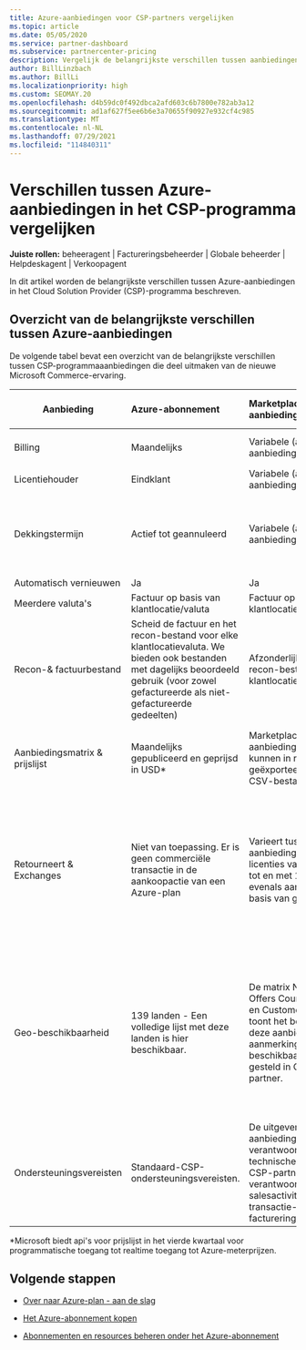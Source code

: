 ```yaml
---
title: Azure-aanbiedingen voor CSP-partners vergelijken
ms.topic: article
ms.date: 05/05/2020
ms.service: partner-dashboard
ms.subservice: partnercenter-pricing
description: Vergelijk de belangrijkste verschillen tussen aanbiedingen in de nieuwe Microsoft Commerce-ervaring voor partners in het Cloud Solution Provider (CSP)-programma.
author: BillLinzbach
ms.author: BillLi
ms.localizationpriority: high
ms.custom: SEOMAY.20
ms.openlocfilehash: d4b59dc0f492dbca2afd603c6b7800e782ab3a12
ms.sourcegitcommit: ad1af627f5ee6b6e3a70655f90927e932cf4c985
ms.translationtype: MT
ms.contentlocale: nl-NL
ms.lasthandoff: 07/29/2021
ms.locfileid: "114840311"
---
```

# <a name="compare-differences-between-azure-offers-in-the-csp-program"></a>Verschillen tussen Azure-aanbiedingen in het CSP-programma vergelijken

**Juiste rollen:** beheeragent | Factureringsbeheerder | Globale beheerder | Helpdeskagent | Verkoopagent

In dit artikel worden de belangrijkste verschillen tussen Azure-aanbiedingen in het Cloud Solution Provider (CSP)-programma beschreven.

## <a name="overview-of-key-differences-between-azure-offers"></a>Overzicht van de belangrijkste verschillen tussen Azure-aanbiedingen

De volgende tabel bevat een overzicht van de belangrijkste verschillen tussen CSP-programmaaanbiedingen die deel uitmaken van de nieuwe Microsoft Commerce-ervaring.

|**Aanbieding**| **Azure-abonnement**|**Marketplace-aanbiedingen van derden**|**Azure-reserveringen**|**Serverabonnementen die worden verkocht via CSP**|**Aanbiedingen op basis van een licentie**|
|-------------------|:------|:-----|:---------|:--------------|:---------|
|Billing|Maandelijks|Variabele (afhankelijk van aanbieding)|Eindklant|Van te voren voor de volledige termijn of een termijn van drie jaar|Maandelijks of jaarlijks|
|Licentiehouder|Eindklant|Variabele (afhankelijk van aanbieding)|Eindklant| Eindklant|Eindklant|
|Dekkingstermijn|Actief tot geannuleerd|Variabele (afhankelijk van aanbieding)|Zie beschrijving van aanbieding|Alle Azure-reserveringen hebben hun eigen unieke dekkingsperiode. Alle serverabonnementen hebben hun eigen unieke dekkingsperiode.|   Aanvullende licenties worden in de bestaande dekkingsperiode ingelijnd|
|Automatisch vernieuwen|Ja|Ja|Nee| Nee|Ja|
|Meerdere valuta's|Factuur op basis van klantlocatie/valuta|Factuur op basis van klantlocatie/valuta|Factuur op basis van klantlocatie/valuta|Factuur op basis van klantlocatie/valuta|Op basis van partnerlocatievaluta| 
|Recon-& factuurbestand|Scheid de factuur en het recon-bestand voor elke klantlocatievaluta.  We bieden ook bestanden met dagelijks beoordeeld gebruik (voor zowel gefactureerde als niet-gefactureerde gedeelten) |Afzonderlijke factuur- en recon-bestand voor elke klantlocatievaluta|Afzonderlijke factuur- en recon-bestand voor elke klantlocatievaluta|Afzonderlijke factuur- en recon-bestand voor elke klantlocatievaluta|Alle orders op één factuur en recon-bestand|
|Aanbiedingsmatrix & prijslijst|Maandelijks gepubliceerd en geprijsd in USD*|Marketplace-aanbiedingen en -prijzen kunnen in realtime worden geëxporteerd naar de CSV-bestandsindeling.|Afzonderlijk, één bestand met alle prijs- en aanbiedingsgegevens inbegrepen. Er is geen afzonderlijk aanbiedingsmatrixbestand||Afzonderlijk, één bestand met alle prijs- en aanbiedingsgegevens inbegrepen. Er is geen afzonderlijke aanbiedingsmatrix.| 
|Retourneert & Exchanges|Niet van toepassing. Er is geen commerciële transactie in de aankoopactie van een Azure-plan|Varieert tussen aanbiedingen op basis van licenties van één maand tot en met 12 maanden, evenals aanbiedingen op basis van gebruik.|Retourneert minder dan 5 dagen na de orderdatum een tegoed van 100%. Retourneert meer dan 5 dagen na de orderdatum een pro-rated tegoed en een kosten voor vroegtijdige beëindiging van 12% van het pro-rated tegoed; Limiet van $ 50.000 USD (of equivalente lokale valuta) per klant per jaar|Retourneert die minder dan 60 dagen na de orderdatum een tegoedlicentiesleutel van 100% ontvangt, wordt gedeactiveerd. Gedeeltelijke retouren worden niet geaccepteerd.|   Opzegging/annuleringen van minder dan 30 dagen ontvangen een tegoed van 100%; Opzegging/annuleringen die langer zijn dan 30 dagen, ontvangen een pro-rated tegoed.|
|Geo-beschikbaarheid|139 landen - Een volledige lijst met deze landen is hier beschikbaar.|De matrix New Commerce Offers Country Availability en Customer Currency toont het bereik van waar deze aanbiedingen in aanmerking komen om beschikbaar te worden gesteld in CSP door de partner.|Zie New Commerce Offers Country Availability and Customer Currency Matrix (New Commerce-aanbiedingen voor landen) en Customer Currency Matrix (Valutamatrix voor klanten) voor meer informatie. Hetzelfde implementatieschema is van toepassing op alle nieuwe commerceaanbiedingen.|Zie New Commerce Offers Country Availability and Customer Currency Matrix (New Commerce-aanbiedingen voor landen) en Customer Currency Matrix (Valutamatrix voor klanten) voor meer informatie.  Hetzelfde implementatieschema is van toepassing op alle nieuwe commerceaanbiedingen.|247 landen|
|Ondersteuningsvereisten|Standaard-CSP-ondersteuningsvereisten.|De uitgever van de aanbieding is verantwoordelijk voor technische ondersteuning.  CSP-partner is verantwoordelijk voor pre-salesactiviteiten, transactie- en factureringsondersteuning.|Standaard-CSP-ondersteuningsvereisten.|Standaard-CSP-ondersteuningsvereisten.|Standaard-CSP-ondersteuningsvereisten.|

*Microsoft biedt api's voor prijslijst in het vierde kwartaal voor programmatische toegang tot realtime toegang tot Azure-meterprijzen.

## <a name="next-steps"></a>Volgende stappen

- [Over naar Azure-plan - aan de slag](azure-plan-get-started.md)

- [Het Azure-abonnement kopen](purchase-azure-plan.md)

- [Abonnementen en resources beheren onder het Azure-abonnement](azure-plan-manage.md)